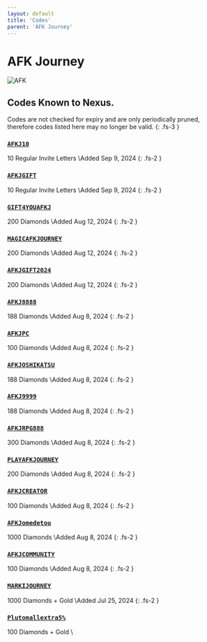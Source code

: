 ```yaml
---
layout: default
title: 'Codes'
parent: 'AFK Journey'
---
```


# AFK Journey

![AFK](https://cdn.discordapp.com/emojis/1264987657306509384.png)

## Codes Known to Nexus.

Codes are not checked for expiry and are only periodically pruned, therefore codes listed here may no longer be valid.
{: .fs-3 }

### [`AFKJ10`](https://clipboard.nexus-codes.app/?copy=AFKJ10)

10 Regular Invite Letters \Added Sep 9, 2024
{: .fs-2 }

### [`AFKJGIFT`](https://clipboard.nexus-codes.app/?copy=AFKJGIFT)

10 Regular Invite Letters \Added Sep 9, 2024
{: .fs-2 }

### [`GIFT4YOUAFKJ`](https://clipboard.nexus-codes.app/?copy=GIFT4YOUAFKJ)

200 Diamonds \Added Aug 12, 2024
{: .fs-2 }

### [`MAGICAFKJOURNEY`](https://clipboard.nexus-codes.app/?copy=MAGICAFKJOURNEY)

200 Diamonds \Added Aug 12, 2024
{: .fs-2 }

### [`AFKJGIFT2024`](https://clipboard.nexus-codes.app/?copy=AFKJGIFT2024)

200 Diamonds \Added Aug 12, 2024
{: .fs-2 }

### [`AFKJ8888`](https://clipboard.nexus-codes.app/?copy=AFKJ8888)

188 Diamonds \Added Aug 8, 2024
{: .fs-2 }

### [`AFKJPC`](https://clipboard.nexus-codes.app/?copy=AFKJPC)

100 Diamonds \Added Aug 8, 2024
{: .fs-2 }

### [`AFKJOSHIKATSU`](https://clipboard.nexus-codes.app/?copy=AFKJOSHIKATSU)

188 Diamonds \Added Aug 8, 2024
{: .fs-2 }

### [`AFKJ9999`](https://clipboard.nexus-codes.app/?copy=AFKJ9999)

188 Diamonds \Added Aug 8, 2024
{: .fs-2 }

### [`AFKJRPG888`](https://clipboard.nexus-codes.app/?copy=AFKJRPG888)

300 Diamonds \Added Aug 8, 2024
{: .fs-2 }

### [`PLAYAFKJOURNEY`](https://clipboard.nexus-codes.app/?copy=PLAYAFKJOURNEY)

200 Diamonds \Added Aug 8, 2024
{: .fs-2 }

### [`AFKJCREATOR`](https://clipboard.nexus-codes.app/?copy=AFKJCREATOR)

100 Diamonds \Added Aug 8, 2024
{: .fs-2 }

### [`AFKJomedetou`](https://clipboard.nexus-codes.app/?copy=AFKJomedetou)

1000 Diamonds \Added Aug 8, 2024
{: .fs-2 }

### [`AFKJCOMMUNITY`](https://clipboard.nexus-codes.app/?copy=AFKJCOMMUNITY)

100 Diamonds \Added Aug 8, 2024
{: .fs-2 }

### [`MARKIJOURNEY`](https://clipboard.nexus-codes.app/?copy=MARKIJOURNEY)

1000 Diamonds + Gold \Added Jul 25, 2024
{: .fs-2 }

### [`Plutomallextra5%`](https://clipboard.nexus-codes.app/?copy=Plutomallextra5%25)

100 Diamonds + Gold \
